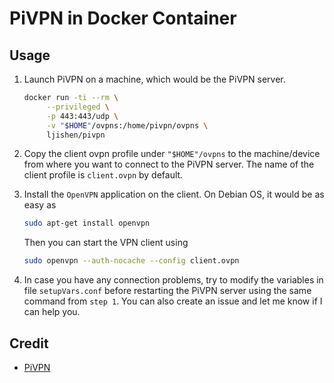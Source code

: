 # PiVPN in Docker Container

## Usage

1. Launch PiVPN on a machine, which would be the PiVPN server.
   ```bash
   docker run -ti --rm \
        --privileged \
        -p 443:443/udp \
        -v "$HOME"/ovpns:/home/pivpn/ovpns \
        ljishen/pivpn
   ```

2. Copy the client ovpn profile under `"$HOME"/ovpns` to the machine/device from where you want to connect to the PiVPN server. The name of the client profile is `client.ovpn` by default.

3. Install the `OpenVPN` application on the client. On Debian OS, it would be as easy as
   ```bash
   sudo apt-get install openvpn
   ```

   Then you can start the VPN client using
   ```bash
   sudo openvpn --auth-nocache --config client.ovpn
   ```

4. In case you have any connection problems, try to modify the variables in file `setupVars.conf` before restarting the PiVPN server using the same command from `step 1`. You can also create an issue and let me know if I can help you.


## Credit

- [PiVPN](https://github.com/pivpn/pivpn)
